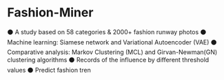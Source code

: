 # Fashion-Miner
⚫ A study based on 58 categories &amp; 2000+ fashion runway photos 
⚫ Machine learning: Siamese network and Variational Autoencoder (VAE) 
⚫ Comparative analysis: Markov Clustering (MCL) and Girvan-Newman(GN) clustering algorithms 
⚫ Records of the influence by different threshold values 
⚫ Predict fashion tren
